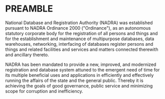 # PREAMBLE 

National Database and Registration Authority (NADRA) was established pursuant to NADRA Ordinance 2000 ("Ordinance"), as an autonomous statutory corporate body for the registration of all persons and things and for the establishment and maintenance of multipurpose databases, data warehouses, networking, interfacing of databases register persons and things and related facilities and services and matters connected therewith and ancillary thereto.

NADRA has been mandated to provide a new, improved, and modernized registration and database system attuned to the emergent need of time for its multiple beneficial uses and applications in efficiently and effectively running the affairs of the state and the general public. Thereby it is achieving the goals of good governance, public service and minimizing scope for corruption and inefficiency.